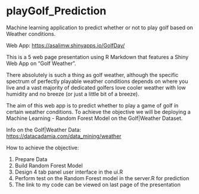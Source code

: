 # playGolf_Prediction
Machine learning application to predict whether or not to play golf based on Weather conditions.

Web App: https://asalimw.shinyapps.io/GolfDay/

This is a 5 web page presentation using R Markdown that features a Shiny Web App on “Golf Weather”.

There absolutely is such a thing as golf weather, although the specific spectrum of perfectly playable weather conditions depends on where you live and a vast majority of dedicated golfers love cooler weather with low humidity and no breeze (or just a little bit of a breeze).

The aim of this web app is to predict whether to play a game of golf in certain weather conditions. To achieve the objective we will be deploying a Machine Learning - Random Forest Model on the Golf|Weather Dataset.

Info on the Golf|Weather Data: https://datacadamia.com/data_mining/weather

How to achieve the objective:

1. Prepare Data 
2. Build Random Forest Model 
3. Design 4 tab panel user interface in the ui.R 
4. Perform test on the Random Forest model in the server.R for prediction 
5. The link to my code can be viewed on last page of the presentation
